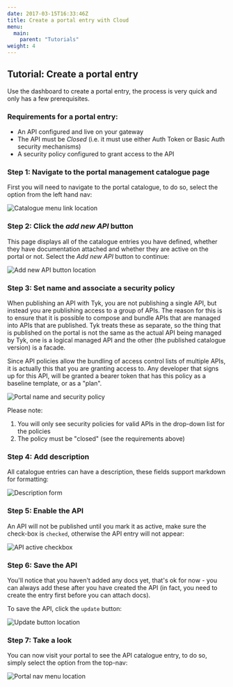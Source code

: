 ```yaml
---
date: 2017-03-15T16:33:46Z
title: Create a portal entry with Cloud
menu:
  main:
    parent: "Tutorials"
weight: 4
---
```


## Tutorial: Create a portal entry

Use the dashboard to create a portal entry, the process is very quick and only has a few prerequisites.

### Requirements for a portal entry:

*   An API configured and live on your gateway
*   The API must be *Closed* (i.e. it must use either Auth Token or Basic Auth security mechanisms)
*   A security policy configured to grant access to the API

### Step 1: Navigate to the portal management catalogue page

First you will need to navigate to the portal catalogue, to do so, select the option from the left hand nav:

![Catalogue menu link location][1]

### Step 2: Click the *add new API* button

This page displays all of the catalogue entries you have defined, whether they have documentation attached and whether they are active on the portal or not. Select the *Add new API* button to continue:

![Add new API button location][2]

### Step 3: Set name and associate a security policy

When publishing an API with Tyk, you are not publishing a single API, but instead you are publishing access to a group of APIs. The reason for this is to ensure that it is possible to compose and bundle APIs that are managed into APIs that are published. Tyk treats these as separate, so the thing that is published on the portal is not the same as the actual API being managed by Tyk, one is a logical managed API and the other (the published catalogue version) is a facade.

Since API policies allow the bundling of access control lists of multiple APIs, it is actually this that you are granting access to. Any developer that signs up for this API, will be granted a bearer token that has this policy as a baseline template, or as a "plan".

![Portal name and security policy][3]

Please note:

1.  You will only see security policies for valid APIs in the drop-down list for the policies
2.  The policy must be "closed" (see the requirements above)

### Step 4: Add description

All catalogue entries can have a description, these fields support markdown for formatting:

![Description form][4]

### Step 5: Enable the API

An API will not be published until you mark it as active, make sure the check-box is `checked`, otherwise the API entry will not appear:

![API active checkbox][5]

### Step 6: Save the API

You'll notice that you haven't added any docs yet, that's ok for now - you can always add these after you have created the API (in fact, you need to create the entry first before you can attach docs).

To save the API, click the `update` button:

![Update button location][6]

### Step 7: Take a look

You can now visit your portal to see the API catalogue entry, to do so, simply select the option from the top-nav:

![Portal nav menu location][7]

[1]: /docs/img/dashboard/portal-management/NavCatalogue.png
[2]: /docs/img/dashboard/system-management/addAPIbutton.png
[3]: /docs/img/dashboard/portal-management/portalPolicy.png
[4]: /docs/img/dashboard/portal-management/portalDescription.png
[5]: /docs/img/dashboard/portal-management/enableAPI.png
[6]: /docs/img/dashboard/portal-management/saveAPI.png
[7]: /docs/img/dashboard/portal-management/visitPortal.png

